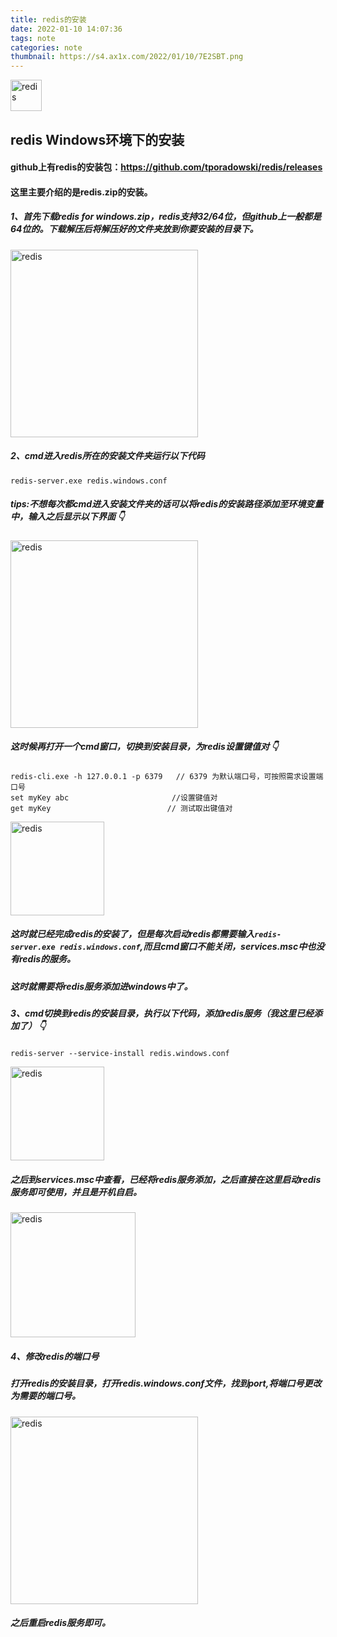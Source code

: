 ```yaml
---
title: redis的安装
date: 2022-01-10 14:07:36
tags: note
categories: note
thumbnail: https://s4.ax1x.com/2022/01/10/7E2SBT.png
---
```

<img src="https://s4.ax1x.com/2022/01/10/7ErYuD.png" alt="redis" width="auto" height="50">  

## redis Windows环境下的安装
#### github上有redis的安装包：<https://github.com/tporadowski/redis/releases>
#### 这里主要介绍的是redis.zip的安装。
##### 1、首先下载redis for windows.zip，redis支持32/64位，但github上一般都是64位的。下载解压后将解压好的文件夹放到你要安装的目录下。
<img src="https://s4.ax1x.com/2022/01/10/7ErPNn.png" alt="redis" width="auto" height="300">

##### 2、cmd进入redis所在的安装文件夹运行以下代码
```
redis-server.exe redis.windows.conf
```
##### tips:不想每次都cmd进入安装文件夹的话可以将redis的安装路径添加至环境变量中，输入之后显示以下界面 👇
<img src="https://s4.ax1x.com/2022/01/10/7ErVjU.png" alt="redis" width="auto" height="300">

##### 这时候再打开一个cmd窗口，切换到安装目录，为redis设置键值对 👇
```
redis-cli.exe -h 127.0.0.1 -p 6379   // 6379 为默认端口号，可按照需求设置端口号
set myKey abc                       //设置键值对
get myKey                          // 测试取出键值对
```
<img src="https://s4.ax1x.com/2022/01/10/7Erihq.png" alt="redis" width="auto" height="150">

##### 这时就已经完成redis的安装了，但是每次启动redis都需要输入```redis-server.exe redis.windows.conf```,而且cmd窗口不能关闭，services.msc中也没有redis的服务。
##### 这时就需要将redis服务添加进windows中了。
##### 3、cmd切换到redis的安装目录，执行以下代码，添加redis服务（我这里已经添加了） 👇
```
redis-server --service-install redis.windows.conf
```
<img src="https://s4.ax1x.com/2022/01/10/7ErA3V.png" alt="redis" width="auto" height="150">

##### 之后到services.msc中查看，已经将redis服务添加，之后直接在这里启动redis服务即可使用，并且是开机自启。
<img src="https://s4.ax1x.com/2022/01/10/7Erp7j.png" alt="redis" width="auto" height="200">

##### 4、修改redis的端口号
##### 打开redis的安装目录，打开redis.windows.conf文件，找到port,将端口号更改为需要的端口号。
<img src="https://s4.ax1x.com/2022/01/10/7EreuF.png" alt="redis" width="auto" height="300">

##### 之后重启redis服务即可。